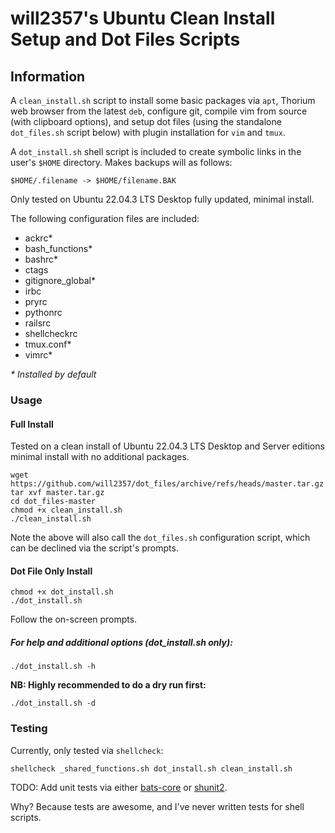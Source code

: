 will2357's Ubuntu Clean Install Setup and Dot Files Scripts
============

## Information

A `clean_install.sh` script to install some basic packages via `apt`,
Thorium web browser from the latest `deb`, configure git, compile vim from
source (with clipboard options), and setup dot files (using the standalone
`dot_files.sh` script below) with plugin installation for `vim` and `tmux`.

A `dot_install.sh` shell script is included to create symbolic links in the
user's `$HOME` directory. Makes backups will as follows:
```
$HOME/.filename -> $HOME/filename.BAK
```

Only tested on Ubuntu 22.04.3 LTS Desktop fully updated, minimal install.

The following configuration files are included:
* ackrc*
* bash_functions*
* bashrc*
* ctags
* gitignore_global*
* irbc
* pryrc
* pythonrc
* railsrc
* shellcheckrc
* tmux.conf*
* vimrc*

_* Installed by default_

### Usage
#### Full Install
Tested on a clean install of Ubuntu 22.04.3 LTS Desktop and Server editions
minimal install with no additional packages.

```
wget https://github.com/will2357/dot_files/archive/refs/heads/master.tar.gz
tar xvf master.tar.gz
cd dot_files-master
chmod +x clean_install.sh
./clean_install.sh
```
Note the above will also call the `dot_files.sh` configuration script, which can
be declined via the script's prompts.


#### Dot File Only Install
```
chmod +x dot_install.sh
./dot_install.sh
```
Follow the on-screen prompts.

##### For help and additional options (dot_install.sh only):
```
./dot_install.sh -h
```

**NB: Highly recommended to do a dry run first:**
```
./dot_install.sh -d
```

### Testing
Currently, only tested via `shellcheck`:
```
shellcheck _shared_functions.sh dot_install.sh clean_install.sh
```

TODO: Add unit tests via either [bats-core](https://github.com/bats-core/bats-core) or [shunit2](https://github.com/kward/shunit2).

Why? Because tests are awesome, and I've never written tests for shell scripts.
